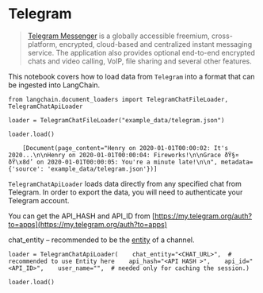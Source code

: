 Telegram
========

> [Telegram Messenger](https://web.telegram.org/a/) is a globally accessible freemium, cross-platform, encrypted, cloud-based and centralized instant messaging service. The application also provides optional end-to-end encrypted chats and video calling, VoIP, file sharing and several other features.

This notebook covers how to load data from `Telegram` into a format that can be ingested into LangChain.

    from langchain.document_loaders import TelegramChatFileLoader, TelegramChatApiLoader

    loader = TelegramChatFileLoader("example_data/telegram.json")

    loader.load()

        [Document(page_content="Henry on 2020-01-01T00:00:02: It's 2020...\n\nHenry on 2020-01-01T00:00:04: Fireworks!\n\nGrace ðŸ§¤ ðŸ\x8d’ on 2020-01-01T00:00:05: You're a minute late!\n\n", metadata={'source': 'example_data/telegram.json'})]

`TelegramChatApiLoader` loads data directly from any specified chat from Telegram. In order to export the data, you will need to authenticate your Telegram account.

You can get the API\_HASH and API\_ID from [https://my.telegram.org/auth?to=apps](https://my.telegram.org/auth?to=apps)

chat\_entity – recommended to be the [entity](https://docs.telethon.dev/en/stable/concepts/entities.html?highlight=Entity#what-is-an-entity) of a channel.

    loader = TelegramChatApiLoader(    chat_entity="<CHAT_URL>",  # recommended to use Entity here    api_hash="<API HASH >",    api_id="<API_ID>",    user_name="",  # needed only for caching the session.)

    loader.load()